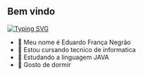 ## Bem vindo 

[![Typing SVG](https://readme-typing-svg.demolab.com/?lines=Hello!+👋+My+name+is+Eduardo.;Also+known+as+Dudu+:D;Welcome+to+my+github+:P)](https://git.io/typing-svg)

- 🔭 Meu nome é Eduardo França Negrão
- 🌱 Estou cursando tecnico de informatica
- 👯 Estudando a linguagem JAVA
- 🤔 Gosto de dormir

